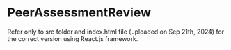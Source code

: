 # PeerAssessmentReview
Refer only to src folder and index.html file (uploaded on Sep 21th, 2024) for the correct version using React.js framework.
 
